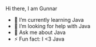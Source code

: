 Hi there, I am Gunnar


- 🌱 I’m currently learning Java
- 🤔 I’m looking for help with Java
- 💬 Ask me about Java
- ⚡ Fun fact: I <3 Java
